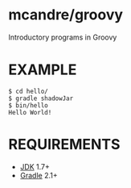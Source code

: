 # mcandre/groovy

Introductory programs in Groovy

# EXAMPLE

```
$ cd hello/
$ gradle shadowJar
$ bin/hello
Hello World!
```

# REQUIREMENTS

* [JDK](http://www.oracle.com/technetwork/java/javase/downloads/index.html) 1.7+
* [Gradle](https://docs.gradle.org/current/userguide/tutorial_groovy_projects.html) 2.1+
